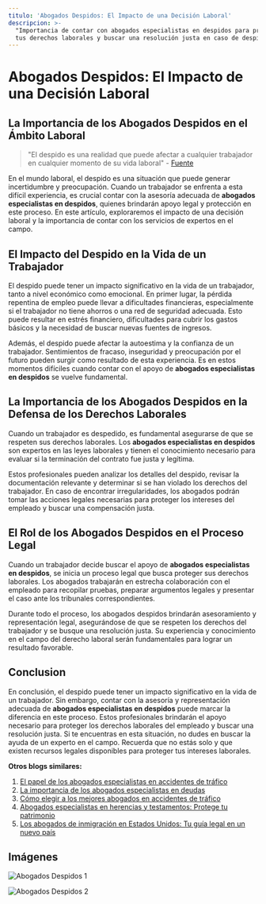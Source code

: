 ```yaml
---
titulo: 'Abogados Despidos: El Impacto de una Decisión Laboral'
descripcion: >-
  "Importancia de contar con abogados especialistas en despidos para proteger
  tus derechos laborales y buscar una resolución justa en caso de despido".
---
```


# Abogados Despidos: El Impacto de una Decisión Laboral

## La Importancia de los Abogados Despidos en el Ámbito Laboral

> "El despido es una realidad que puede afectar a cualquier trabajador en cualquier momento de su vida laboral" - [Fuente](https://markdowntohtml.com)

En el mundo laboral, el despido es una situación que puede generar incertidumbre y preocupación. Cuando un trabajador se enfrenta a esta difícil experiencia, es crucial contar con la asesoría adecuada de **abogados especialistas en despidos**, quienes brindarán apoyo legal y protección en este proceso. En este artículo, exploraremos el impacto de una decisión laboral y la importancia de contar con los servicios de expertos en el campo.

## El Impacto del Despido en la Vida de un Trabajador

El despido puede tener un impacto significativo en la vida de un trabajador, tanto a nivel económico como emocional. En primer lugar, la pérdida repentina de empleo puede llevar a dificultades financieras, especialmente si el trabajador no tiene ahorros o una red de seguridad adecuada. Esto puede resultar en estrés financiero, dificultades para cubrir los gastos básicos y la necesidad de buscar nuevas fuentes de ingresos.

Además, el despido puede afectar la autoestima y la confianza de un trabajador. Sentimientos de fracaso, inseguridad y preocupación por el futuro pueden surgir como resultado de esta experiencia. Es en estos momentos difíciles cuando contar con el apoyo de **abogados especialistas en despidos** se vuelve fundamental.

## La Importancia de los Abogados Despidos en la Defensa de los Derechos Laborales

Cuando un trabajador es despedido, es fundamental asegurarse de que se respeten sus derechos laborales. Los **abogados especialistas en despidos** son expertos en las leyes laborales y tienen el conocimiento necesario para evaluar si la terminación del contrato fue justa y legítima.

Estos profesionales pueden analizar los detalles del despido, revisar la documentación relevante y determinar si se han violado los derechos del trabajador. En caso de encontrar irregularidades, los abogados podrán tomar las acciones legales necesarias para proteger los intereses del empleado y buscar una compensación justa.

## El Rol de los Abogados Despidos en el Proceso Legal

Cuando un trabajador decide buscar el apoyo de **abogados especialistas en despidos**, se inicia un proceso legal que busca proteger sus derechos laborales. Los abogados trabajarán en estrecha colaboración con el empleado para recopilar pruebas, preparar argumentos legales y presentar el caso ante los tribunales correspondientes.

Durante todo el proceso, los abogados despidos brindarán asesoramiento y representación legal, asegurándose de que se respeten los derechos del trabajador y se busque una resolución justa. Su experiencia y conocimiento en el campo del derecho laboral serán fundamentales para lograr un resultado favorable.

## Conclusion

En conclusión, el despido puede tener un impacto significativo en la vida de un trabajador. Sin embargo, contar con la asesoría y representación adecuada de **abogados especialistas en despidos** puede marcar la diferencia en este proceso. Estos profesionales brindarán el apoyo necesario para proteger los derechos laborales del empleado y buscar una resolución justa. Si te encuentras en esta situación, no dudes en buscar la ayuda de un experto en el campo. Recuerda que no estás solo y que existen recursos legales disponibles para proteger tus intereses laborales.

**Otros blogs similares:**




1. [El papel de los abogados especialistas en accidentes de tráfico](abogados-especialistas-en-accidentes-de-trafico)
2. [La importancia de los abogados especialistas en deudas](abogados-especialistas-en-deudas)
3. [Cómo elegir a los mejores abogados en accidentes de tráfico](los-mejores-abogados-en-accidentes-de-trafico)
4. [Abogados especialistas en herencias y testamentos: Protege tu patrimonio](abogados-especialistas-en-herencias-y-testamentos)
5. [Los abogados de inmigración en Estados Unidos: Tu guía legal en un nuevo país](abogados-de-inmigracion-en-estados-unidos)




## Imágenes




![Abogados Despidos 1](./img/abogados-despidos-1.webp)




![Abogados Despidos 2](./img/abogados-despidos-2.webp)



